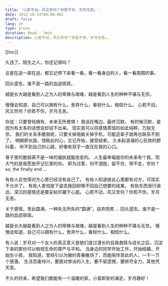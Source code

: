```yaml
---
title: '心若不动，风又奈何？你若不伤，岁月无恙。'
date: 2013-10-14T00:00:00Z
draft: false
lang: zh
type: prose
duration: Read · 3min
description: 心若不动，风又奈何？你若不伤，岁月无恙。。
---
```


[[toc]]

久违了。陌生之人，你还记得吗？

总是在追一直在追，都忘记停下来看一看，看一看身边的人，看一看周围的事。

回头望去，谁不是一路的血迹斑斑。

越是长大越是看到人之为人的卑微与艰难，越是看到人生的种种不堪与无奈。

慢慢会知道，自己可以拥有什么，舍弃什么，看轻什么，相信什么。
心若不动，风又奈何？你若不伤，岁月无恙。

你说：只要曾经拥有，未来无所畏惧！
我话在嘴边，最终沉默。
有时候沉默，是因为有太多的话想说却说不出来。
现实竟可以将感情蒸馏的如此纯粹，万般无奈。
我们的关系多脆弱呢，只要关掉电脑关掉手机，可能这辈子就再也联系不到了。
明朝即长路，惜取此时心，忘记开始，接受结束。
久未起波澜的心狂放的颤抖着，
听不到自己的心跳，好像有双手一直压在我的心口。

骨子里的脆弱真不是一味的偏执就能改变的。
人生最幸福是你的未来有个我，而大气的是我愿放开记忆里的你。
即为过客，何不洒脱，留不住，带不走，奈何？
so, the finally end …

有些人总觉得对方心里已经没有自己了。
有些人知道彼此心里都有对方，可现实不允许了。
有些人害怕放下姿态挽回却换不回自己想要的结果。
有些东西渐行渐远，深沉的感情还是要妥帖珍藏于心底。
心若不动，风又奈何？你若不伤，岁月无恙。

关于感情，至此圆满，一种失无所失的“圆满”，自弃而笑 ...
回头望去，谁不是一路的血迹斑斑。

越是长大越是看到人之为人的卑微与艰难，越是看到人生的种种不堪与无奈。
慢慢会知道，自己可以拥有什么，舍弃什么，看轻什么，相信什么。

有人说：岁月对一个女人的真正意义是她们度过漫长的自我救赎与成长之后，沉淀下来的那份可以俯视生命的尊严与平和。
当身边的同学开始工作，开始结婚，开始生小孩，
我知道，曾经引以为傲的青春散场了，而能陪伴至此的人，一千一万个感激。
生活百废待兴，要面对惨淡的人生，要不留遗憾，要拼尽全力，其他凭天意。

不久的将来，希望我们都能有一个温暖的家，小富即安的满足，岁月静好！
